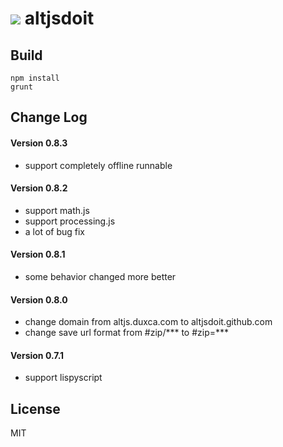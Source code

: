 ![](http://altjsdoit.github.io/icon-128.png) altjsdoit
===========

Build
---------------

```
npm install
grunt
```


Change Log
---------------

#### Version 0.8.3

* support completely offline runnable

#### Version 0.8.2

* support math.js
* support processing.js
* a lot of bug fix

#### Version 0.8.1

* some behavior changed more better

#### Version 0.8.0

* change domain from altjs.duxca.com to altjsdoit.github.com
* change save url format from #zip/*** to #zip=***

#### Version 0.7.1

* support lispyscript

License
---------------
MIT
